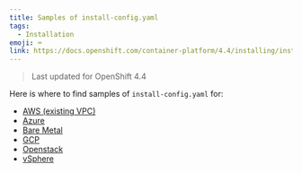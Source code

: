 ```yaml
---
title: Samples of install-config.yaml
tags:
  - Installation
emoji: ⌨️
link: https://docs.openshift.com/container-platform/4.4/installing/installing_bare_metal/installing-bare-metal.html#installation-bare-metal-config-yaml_installing-bare-metal
---
```


> Last updated for OpenShift 4.4

Here is where to find samples of `install-config.yaml` for:


- [AWS (existing VPC)](https://docs.openshift.com/container-platform/4.4/installing/installing_aws/installing-aws-vpc.html)
- [Azure](https://docs.openshift.com/container-platform/4.4/installing/installing_azure/installing-azure-customizations.html#installation-azure-config-yaml_installing-azure-customizations)
- [Bare Metal](https://docs.openshift.com/container-platform/4.4/installing/installing_bare_metal/installing-bare-metal.html#installation-bare-metal-config-yaml_installing-bare-metal)
- [GCP](https://docs.openshift.com/container-platform/4.4/installing/installing_gcp/installing-gcp-customizations.html#installation-gcp-config-yaml_installing-gcp-customizations)
- [Openstack](https://docs.openshift.com/container-platform/4.4/installing/installing_openstack/installing-openstack-installer-kuryr.html#installation-osp-kuryr-config-yaml_installing-openstack-installer-kuryr)
- [vSphere](https://docs.openshift.com/container-platform/4.4/installing/installing_vsphere/installing-vsphere.html#installation-vsphere-config-yaml_installing-vsphere)
